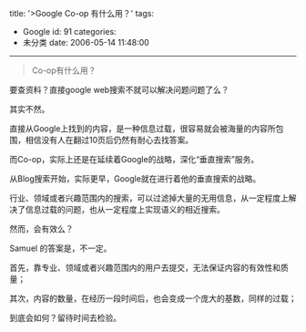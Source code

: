 title: '>Google Co-op 有什么用？'
tags:
  - Google
id: 91
categories:
  - 未分类
date: 2006-05-14 11:48:00
---

>Co-op有什么用？

要查资料？直接google web搜索不就可以解决问题问题了么？

其实不然。

直接从Google上找到的内容，是一种信息过载，很容易就会被海量的内容所包围，相信没有人在翻过10页后仍然有耐心去找答案。

而Co-op，实际上还是在延续着Google的战略，深化“垂直搜索”服务。

从Blog搜索开始，实际更早，Google就在进行着他的垂直搜索的战略。

行业、领域或者兴趣范围内的搜索，可以过滤掉大量的无用信息，从一定程度上解决了信息过载的问题，也从一定程度上实现语义的相近搜索。

然而，会有效么？

Samuel 的答案是，不一定。

首先，靠专业、领域或者兴趣范围内的用户去提交，无法保证内容的有效性和质量；

其次，内容的数量，在经历一段时间后，也会变成一个庞大的基数，同样的过载；

到底会如何？留待时间去检验。